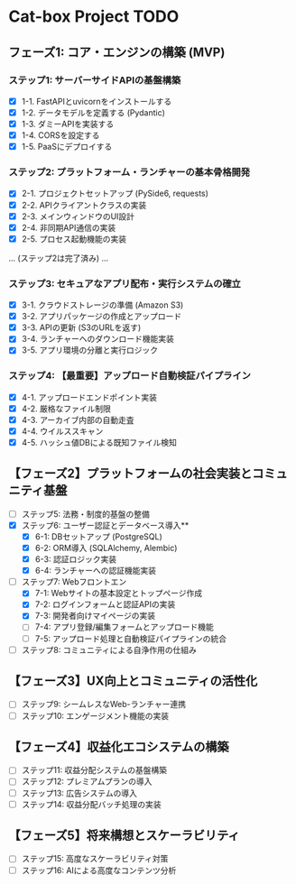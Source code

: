 # Cat-box Project TODO

## フェーズ1: コア・エンジンの構築 (MVP)

### ステップ1: サーバーサイドAPIの基盤構築
- [x] 1-1. FastAPIとuvicornをインストールする
- [x] 1-2. データモデルを定義する (Pydantic)
- [x] 1-3. ダミーAPIを実装する
- [x] 1-4. CORSを設定する
- [x] 1-5. PaaSにデプロイする

### ステップ2: プラットフォーム・ランチャーの基本骨格開発
- [x] 2-1. プロジェクトセットアップ (PySide6, requests)
- [x] 2-2. APIクライアントクラスの実装
- [x] 2-3. メインウィンドウのUI設計
- [x] 2-4. 非同期API通信の実装
- [x] 2-5. プロセス起動機能の実装

... (ステップ2は完了済み) ...

### ステップ3: セキュアなアプリ配布・実行システムの確立
- [x] 3-1. クラウドストレージの準備 (Amazon S3)
- [x] 3-2. アプリパッケージの作成とアップロード
- [x] 3-3. APIの更新 (S3のURLを返す)
- [x] 3-4. ランチャーへのダウンロード機能実装
- [x] 3-5. アプリ環境の分離と実行ロジック

### ステップ4: 【最重要】アップロード自動検証パイプライン
- [x] 4-1. アップロードエンドポイント実装
- [x] 4-2. 厳格なファイル制限
- [x] 4-3. アーカイブ内部の自動走査
- [x] 4-4. ウイルススキャン
- [x] 4-5. ハッシュ値DBによる既知ファイル検知

## 【フェーズ2】プラットフォームの社会実装とコミュニティ基盤
- [ ] ステップ5: 法務・制度的基盤の整備
- [x] ステップ6: ユーザー認証とデータベース導入**
  - [x] 6-1: DBセットアップ (PostgreSQL)
  - [x] 6-2: ORM導入 (SQLAlchemy, Alembic)
  - [x] 6-3: 認証ロジック実装
  - [x] 6-4: ランチャーへの認証機能実装 
- [ ] ステップ7: Webフロントエン
  - [x] 7-1: Webサイトの基本設定とトップページ作成
  - [x] 7-2: ログインフォームと認証APIの実装
  - [x] 7-3: 開発者向けマイページの実装
  - [ ] 7-4: アプリ登録/編集フォームとアップロード機能
  - [ ] 7-5: アップロード処理と自動検証パイプラインの統合
- [ ] ステップ8: コミュニティによる自浄作用の仕組み

## 【フェーズ3】UX向上とコミュニティの活性化
- [ ] ステップ9: シームレスなWeb-ランチャー連携
- [ ] ステップ10: エンゲージメント機能の実装

## 【フェーズ4】収益化エコシステムの構築
- [ ] ステップ11: 収益分配システムの基盤構築
- [ ] ステップ12: プレミアムプランの導入
- [ ] ステップ13: 広告システムの導入
- [ ] ステップ14: 収益分配バッチ処理の実装

## 【フェーズ5】将来構想とスケーラビリティ
- [ ] ステップ15: 高度なスケーラビリティ対策
- [ ] ステップ16: AIによる高度なコンテンツ分析